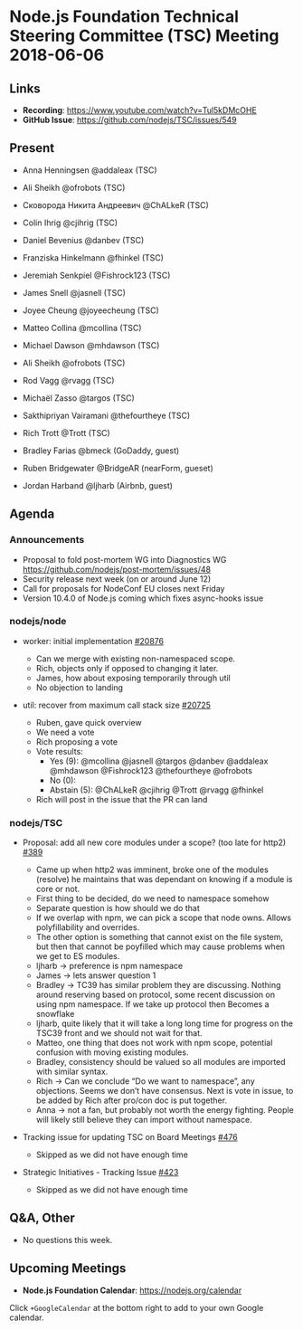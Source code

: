 # Node.js Foundation Technical Steering Committee (TSC) Meeting 2018-06-06

## Links

* **Recording**: https://www.youtube.com/watch?v=Tul5kDMcOHE 
* **GitHub Issue**: https://github.com/nodejs/TSC/issues/549

## Present

* Anna Henningsen @addaleax (TSC)
* Ali Sheikh @ofrobots (TSC)
* Сковорода Никита Андреевич @ChALkeR (TSC)
* Colin Ihrig @cjihrig (TSC)
* Daniel Bevenius @danbev (TSC)
* Franziska Hinkelmann @fhinkel (TSC)
* Jeremiah Senkpiel @Fishrock123 (TSC)
* James Snell @jasnell (TSC)
* Joyee Cheung @joyeecheung (TSC)
* Matteo Collina @mcollina (TSC)
* Michael Dawson @mhdawson (TSC)
* Ali Sheikh @ofrobots (TSC)
* Rod Vagg @rvagg (TSC)
* Michaël Zasso @targos (TSC)
* Sakthipriyan Vairamani @thefourtheye (TSC)
* Rich Trott @Trott (TSC)

* Bradley Farias @bmeck (GoDaddy, guest)
* Ruben Bridgewater @BridgeAR (nearForm, gueset)
* Jordan Harband @ljharb (Airbnb, guest)


## Agenda

### Announcements
 
* Proposal to fold post-mortem WG into Diagnostics WG https://github.com/nodejs/post-mortem/issues/48
* Security release next week (on or around June 12)
* Call for proposals for NodeConf EU closes next Friday
* Version 10.4.0 of Node.js coming which fixes async-hooks issue

### nodejs/node

* worker: initial implementation [#20876](https://github.com/nodejs/node/pull/20876)
  * Can we merge with existing non-namespaced scope.
  * Rich, objects only if opposed to changing it later.
  * James, how about exposing temporarily through util
  * No objection to landing 

* util: recover from maximum call stack size [#20725](https://github.com/nodejs/node/pull/20725)
  * Ruben, gave quick overview
  * We need a vote
  * Rich proposing a vote
  * Vote results:
    * Yes (9): @mcollina @jasnell @targos @danbev @addaleax @mhdawson @Fishrock123 @thefourtheye @ofrobots
    * No (0):
    * Abstain (5): @ChALkeR @cjihrig @Trott @rvagg @fhinkel
  * Rich will post in the issue that the PR can land

### nodejs/TSC

* Proposal: add all new core modules under a scope? (too late for http2) [#389](https://github.com/nodejs/TSC/issues/389)
  * Came up when http2 was imminent, broke one of the modules (resolve) he maintains that was
    dependant on knowing if a module is core or not.  
  * First thing to be decided, do we need to namespace somehow
  * Separate question is how should we do that
  * If we overlap with npm, we can pick a scope that node owns.  Allows polyfillability and overrides.
  * The other option is something that cannot exist on the file system, but then that cannot be poyfilled
    which may cause problems when we get to ES modules.
  * ljharb -> preference is npm namespace
  * James -> lets answer question 1
  * Bradley -> TC39 has similar problem they are discussing. Nothing around reserving based on
    protocol, some recent discussion on using npm namespace.  If we take up protocol then
    Becomes a snowflake
  * ljharb, quite likely that it will take a long long time for progress on the TSC39 front and we should
    not wait for that.
  * Matteo, one thing that does not work with npm scope, potential confusion with moving existing
    modules. 
  * Bradley, consistency should be valued so all modules are imported with similar syntax.
  * Rich -> Can we conclude “Do we want to namespace”, any objections.  Seems we don’t
    have consensus.  Next is vote in issue, to be added by Rich after pro/con doc is put together.
  * Anna -> not a fan, but probably not worth the energy fighting.  People will likely still believe
    they can import without namespace.  

* Tracking issue for updating TSC on Board Meetings [#476](https://github.com/nodejs/TSC/issues/476)
  * Skipped as we did not have enough time
* Strategic Initiatives - Tracking Issue [#423](https://github.com/nodejs/TSC/issues/423)
  * Skipped as we did not have enough time

## Q&A, Other
  * No questions this week.

## Upcoming Meetings

* **Node.js Foundation Calendar**: https://nodejs.org/calendar

Click `+GoogleCalendar` at the bottom right to add to your own Google calendar.



